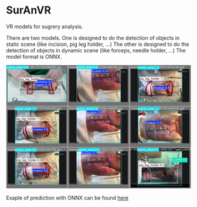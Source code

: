 # SurAnVR
VR models for sugrery analysis.

There are two models. 
One is designed to do the detection of objects in static scene (like incision, pig leg holder, ...)
The other is designed to do the detection of objects in dynamic scene (like forceps, needle holder, ...)
The model format is ONNX.


![SurAnVR static model](graphics/val_batch0_pred.jpg)

Exaple of prediction with ONNX can be found [here](yolo_ultralytics_onnx_example.ipynb)